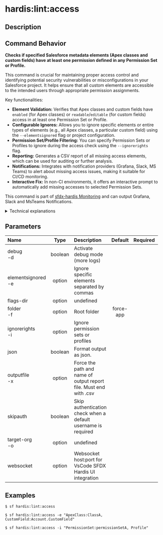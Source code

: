 <!-- This file has been generated with command 'sf hardis:doc:plugin:generate'. Please do not update it manually or it may be overwritten -->
# hardis:lint:access

## Description


## Command Behavior

**Checks if specified Salesforce metadata elements (Apex classes and custom fields) have at least one permission defined in any Permission Set or Profile.**

This command is crucial for maintaining proper access control and identifying potential security vulnerabilities or misconfigurations in your Salesforce project. It helps ensure that all custom elements are accessible to the intended users through appropriate permission assignments.

Key functionalities:

- **Element Validation:** Verifies that Apex classes and custom fields have `enabled` (for Apex classes) or `readable`/`editable` (for custom fields) access in at least one Permission Set or Profile.
- **Configurable Ignores:** Allows you to ignore specific elements or entire types of elements (e.g., all Apex classes, a particular custom field) using the `--elementsignored` flag or project configuration.
- **Permission Set/Profile Filtering:** You can specify Permission Sets or Profiles to ignore during the access check using the `--ignorerights` flag.
- **Reporting:** Generates a CSV report of all missing access elements, which can be used for auditing or further analysis.
- **Notifications:** Integrates with notification providers (Grafana, Slack, MS Teams) to alert about missing access issues, making it suitable for CI/CD monitoring.
- **Interactive Fix:** In non-CI environments, it offers an interactive prompt to automatically add missing accesses to selected Permission Sets.

This command is part of [sfdx-hardis Monitoring](https://sfdx-hardis.cloudity.com/salesforce-monitoring-missing-access/) and can output Grafana, Slack and MsTeams Notifications.

<details markdown="1">
<summary>Technical explanations</summary>

The command's technical implementation involves:

- **File System Traversal:** Uses `glob` to find all Apex class (`.cls`) and custom field (`.field-meta.xml`) files within the specified root folder.
- **XML Parsing:** Parses the XML content of Permission Set (`.permissionset-meta.xml`) and Profile (`.profile-meta.xml`) files to extract access configurations.
- **Element Filtering:** Filters out elements that are explicitly ignored (via flags or configuration) or are not subject to access checks (e.g., Master-Detail fields, required fields, Custom Metadata Types, Custom Settings).
- **Access Verification Logic:** Iterates through each element to check and verifies if it has the necessary access enabled in any of the non-ignored Permission Sets or Profiles.
- **Data Aggregation:** Collects all elements with missing access into a `missingElements` array and `missingElementsMap` for reporting and notification purposes.
</details>


## Parameters

| Name                   |  Type   | Description                                                       |  Default  | Required | Options |
|:-----------------------|:-------:|:------------------------------------------------------------------|:---------:|:--------:|:-------:|
| debug<br/>-d           | boolean | Activate debug mode (more logs)                                   |           |          |         |
| elementsignored<br/>-e | option  | Ignore specific elements separated by commas                      |           |          |         |
| flags-dir              | option  | undefined                                                         |           |          |         |
| folder<br/>-f          | option  | Root folder                                                       | force-app |          |         |
| ignorerights<br/>-i    | option  | Ignore permission sets or profiles                                |           |          |         |
| json                   | boolean | Format output as json.                                            |           |          |         |
| outputfile<br/>-x      | option  | Force the path and name of output report file. Must end with .csv |           |          |         |
| skipauth               | boolean | Skip authentication check when a default username is required     |           |          |         |
| target-org<br/>-o      | option  | undefined                                                         |           |          |         |
| websocket              | option  | Websocket host:port for VsCode SFDX Hardis UI integration         |           |          |         |

## Examples

```shell
$ sf hardis:lint:access
```

```shell
$ sf hardis:lint:access -e "ApexClass:ClassA, CustomField:Account.CustomField"
```

```shell
$ sf hardis:lint:access -i "PermissionSet:permissionSetA, Profile"
```


